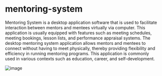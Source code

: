 # mentoring-system

Mentoring System is a desktop application software that is used to facilitate interaction between mentors and mentees virtually via computer. This application is usually equipped with features such as meeting schedules, meeting bookings, lesson lists, and performance appraisal systems. The desktop mentoring system application allows mentors and mentees to connect without having to meet physically, thereby providing flexibility and efficiency in running mentoring programs. This application is commonly used in various contexts such as education, career, and self-development.



![image](https://user-images.githubusercontent.com/106155587/227765963-acf9b573-b660-4a75-89c2-344c5b68bb4d.png)


